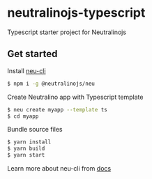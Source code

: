 # neutralinojs-typescript

Typescript starter project for Neutralinojs

## Get started

Install [neu-cli](https://neutralino.js.org/docs/#/tools/cli)

```bash
$ npm i -g @neutralinojs/neu
```

Create Neutralino app with Typescript template

```bash
$ neu create myapp --template ts
$ cd myapp
```

Bundle source files

```bash
$ yarn install
$ yarn build
$ yarn start
```

Learn more about neu-cli from [docs](https://neutralino.js.org/docs/#/tools/cli)
